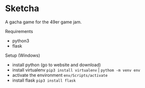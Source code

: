 # Sketcha

A gacha game for the 49er game jam.

Requirements

* python3
* flask

Setup (Windows)

* install python (go to website and download)
* install virtualenv `pip3 install virtualenv` | `pythom -m venv env`
* activate the environment `env/Scripts/activate`
* install flask `pip3 install flask`